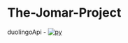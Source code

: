 # The-Jomar-Project

duolingoApi - [![py](https://github.com/Jomar77/The-Jomar-Project/actions/workflows/github-actions-demo.yml/badge.svg)](https://github.com/Jomar77/The-Jomar-Project/actions/workflows/github-actions-demo.yml)
